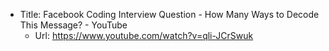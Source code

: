 - Title: Facebook Coding Interview Question - How Many Ways to Decode This Message? - YouTube
  - Url: https://www.youtube.com/watch?v=qli-JCrSwuk
